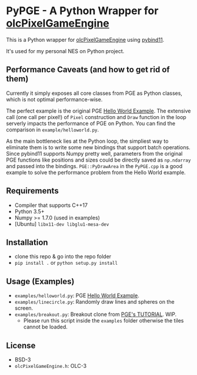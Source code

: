 PyPGE - A Python Wrapper for [olcPixelGameEngine](https://github.com/OneLoneCoder/olcPixelGameEngine)
==============

This is a Python wrapper for [olcPixelGameEngine](https://github.com/OneLoneCoder/olcPixelGameEngine) using [pybind11](https://github.com/pybind/pybind11).

It's used for my personal NES on Python project.

Performance Caveats (and how to get rid of them)
------------------------------------------------

Currently it simply exposes all core classes from PGE as Python classes, which is not optimal performance-wise.

The perfect example is the original PGE [Hello World Example](https://github.com/OneLoneCoder/olcPixelGameEngine/wiki#example-olcpixelengine-hello-world). The extensive call (one call per pixel!) of `Pixel` construction and `Draw` function in the loop serverly impacts the performance of PGE on Python. You can find the comparison in `example/helloworld.py`.

As the main bottleneck lies at the Python loop, the simpliest way to eliminate them is to write some new bindings that support batch operations. Since pybind11 supports Numpy pretty well, parameters from the original PGE functions like positions and sizes could be directly saved as `np.ndarray` and passed into the bindings. `PGE::PyDrawArea` in the `PyPGE.cpp` is a good example to solve the performance problem from the Hello World example.

Requirements
------------

* Compiler that supports C++17
* Python 3.5+
* Numpy >= 1.7.0 (used in examples)
* [Ubuntu] `libx11-dev libglu1-mesa-dev`

Installation
------------

- clone this repo & go into the repo folder
- `pip install .` or `python setup.py install`

Usage (Examples)
----------------

* `examples/helloworld.py`: PGE [Hello World Example](https://github.com/OneLoneCoder/olcPixelGameEngine/wiki#example-olcpixelengine-hello-world).
* `examples/linecircle.py`: Randomly draw lines and spheres on the screen.
* `examples/breakout.py`: Breakout clone from [PGE's TUTORIAL](https://github.com/OneLoneCoder/olcPixelGameEngine/wiki). WIP.
    * Please run this script inside the `examples` folder otherwise the tiles cannot be loaded.

License
-------

* BSD-3
* `olcPixelGameEngine.h`: OLC-3